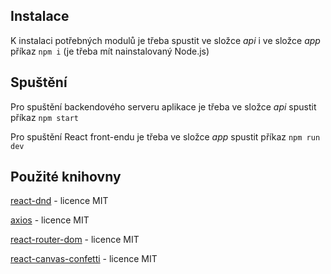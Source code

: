 ## Instalace
K instalaci potřebných modulů je třeba spustit ve složce *api* i ve složce *app* příkaz
```npm i```
(je třeba mít nainstalovaný Node.js)

## Spuštění
Pro spuštění backendového serveru aplikace je třeba ve složce *api* spustit příkaz
```npm start```

Pro spuštění React front-endu je třeba ve složce *app* spustit příkaz
```npm run dev```

## Použité knihovny
[react-dnd](https://github.com/react-dnd/react-dnd/) - licence MIT

[axios](https://github.com/axios/axios) - licence MIT

[react-router-dom](https://github.com/remix-run/react-router) - licence MIT

[react-canvas-confetti](https://github.com/ulitcos/react-canvas-confetti#readme) - licence MIT
